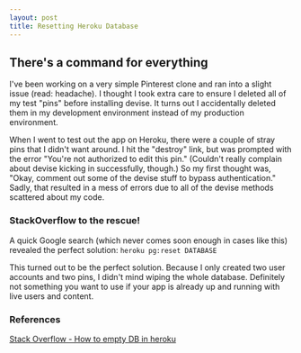```yaml
---
layout: post
title: Resetting Heroku Database
---
```


## There's a command for everything

I've been working on a very simple Pinterest clone and ran into a slight issue (read: headache). I thought I took extra care to ensure I deleted all of my test "pins" before installing devise. It turns out I accidentally deleted them in my development environment instead of my production environment. 

When I went to test out the app on Heroku, there were a couple of stray pins that I didn't want around. I hit the "destroy" link, but was prompted with the error "You're not authorized to edit this pin." (Couldn't really complain about devise kicking in successfully, though.) So my first thought was, "Okay, comment out some of the devise stuff to bypass authentication." Sadly, that resulted in a mess of errors due to all of the devise methods scattered about my code. 

### StackOverflow to the rescue!

A quick Google search (which never comes soon enough in cases like this) revealed the perfect solution: 
```heroku pg:reset DATABASE```

This turned out to be the perfect solution. Because I only created two user accounts and two pins, I didn't mind wiping the whole database. Definitely not something you want to use if your app is already up and running with live users and content.


### References
[Stack Overflow - How to empty DB in heroku](http://stackoverflow.com/questions/4820549/how-to-empty-db-in-heroku)
